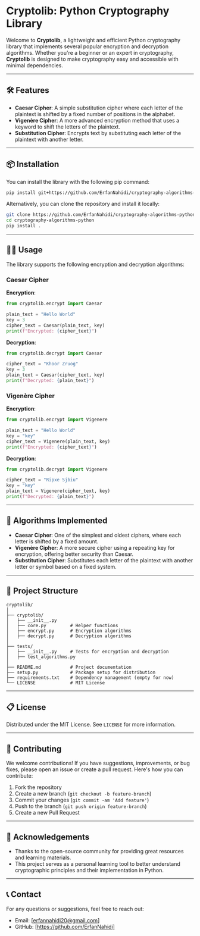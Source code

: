 
# Cryptolib: Python Cryptography Library

Welcome to **Cryptolib**, a lightweight and efficient Python cryptography library that implements several popular encryption and decryption algorithms. Whether you're a beginner or an expert in cryptography, **Cryptolib** is designed to make cryptography easy and accessible with minimal dependencies.

---

## 🛠️ Features

- **Caesar Cipher**: A simple substitution cipher where each letter of the plaintext is shifted by a fixed number of positions in the alphabet.
- **Vigenère Cipher**: A more advanced encryption method that uses a keyword to shift the letters of the plaintext.
- **Substitution Cipher**: Encrypts text by substituting each letter of the plaintext with another letter.

---

## 📦 Installation

You can install the library with the following pip command:

```bash
pip install git+https://github.com/ErfanNahidi/cryptography-algorithms-python.git
````

Alternatively, you can clone the repository and install it locally:

```bash
git clone https://github.com/ErfanNahidi/cryptography-algorithms-python.git
cd cryptography-algorithms-python
pip install .
```

---

## 🧑‍💻 Usage

The library supports the following encryption and decryption algorithms:

### Caesar Cipher

**Encryption**:

```python
from cryptolib.encrypt import Caesar

plain_text = "Hello World"
key = 3
cipher_text = Caesar(plain_text, key)
print(f"Encrypted: {cipher_text}")
```

**Decryption**:

```python
from cryptolib.decrypt import Caesar

cipher_text = "Khoor Zruog"
key = 3
plain_text = Caesar(cipher_text, key)
print(f"Decrypted: {plain_text}")
```

### Vigenère Cipher

**Encryption**:

```python
from cryptolib.encrypt import Vigenere

plain_text = "Hello World"
key = "key"
cipher_text = Vigenere(plain_text, key)
print(f"Encrypted: {cipher_text}")
```

**Decryption**:

```python
from cryptolib.decrypt import Vigenere

cipher_text = "Ripxe Sjbiu"
key = "key"
plain_text = Vigenere(cipher_text, key)
print(f"Decrypted: {plain_text}")
```

---

## 🔧 Algorithms Implemented

* **Caesar Cipher**: One of the simplest and oldest ciphers, where each letter is shifted by a fixed amount.
* **Vigenère Cipher**: A more secure cipher using a repeating key for encryption, offering better security than Caesar.
* **Substitution Cipher**: Substitutes each letter of the plaintext with another letter or symbol based on a fixed system.

---

## 📂 Project Structure

```plaintext
cryptolib/
│
├── cryptolib/
│   ├── __init__.py
│   ├── core.py         # Helper functions
│   ├── encrypt.py      # Encryption algorithms
│   ├── decrypt.py      # Decryption algorithms
│
├── tests/
│   ├── __init__.py     # Tests for encryption and decryption
│   ├── test_algorithms.py
│
├── README.md           # Project documentation
├── setup.py            # Package setup for distribution
├── requirements.txt    # Dependency management (empty for now)
└── LICENSE             # MIT License
```

---

## 📋 License

Distributed under the MIT License. See `LICENSE` for more information.

---

## 🚀 Contributing

We welcome contributions! If you have suggestions, improvements, or bug fixes, please open an issue or create a pull request. Here's how you can contribute:

1. Fork the repository
2. Create a new branch (`git checkout -b feature-branch`)
3. Commit your changes (`git commit -am 'Add feature'`)
4. Push to the branch (`git push origin feature-branch`)
5. Create a new Pull Request

---

## 🤝 Acknowledgements

* Thanks to the open-source community for providing great resources and learning materials.
* This project serves as a personal learning tool to better understand cryptographic principles and their implementation in Python.

---

## 📞 Contact

For any questions or suggestions, feel free to reach out:

* Email: [erfannahidi20@gmail.com]
* GitHub: [https://github.com/ErfanNahidi]

```
